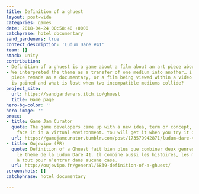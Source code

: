 ```yaml
---
title: Definition of a ghuest
layout: post-wide
categories: games
date: 2018-04-24 00:58:40 +0000
catchprase: hotel documentary
sand_gardeners: true
context_description: 'Ludum Dare #41'
team: []
stack: Unity
contribution:
- Definition of a ghuest is a game about a film about an art piece about a hotel.
- We interpreted the theme as a transfer of one medium into another… i.e. an installation
  piece remade as a documentary, or a film being viewed within a video game. What
  is gained and what is lost when two incompatible mediums collide?
project_site:
  url: https://sandgardeners.itch.io/ghuest
  title: Game page
hero-bg-color: ''
hero-image: ''
press:
- title: Game Jam Curator
  quote: The game developers came up with a new idea, term or concept, and let you
    face it in a virtual environment. You will get it when you try it out.
  url: https://gamejamcurator.tumblr.com/post/173579942871/ludum-dare-41-definition-of-a-ghuest
- title: Oujevipo (FR)
  quote: Definition of a Ghuest fait bien plus que combiner deux genres comme le suggérait
    le thème de la Ludum Dare 41. Il combine aussi les histoires, les médias, prêt
    à tout pour n’entrer dans aucune case.
  url: http://oujevipo.fr/general/6839-definition-of-a-ghuest/
screenshots: []
catchphrase: hotel documentary

---
```

